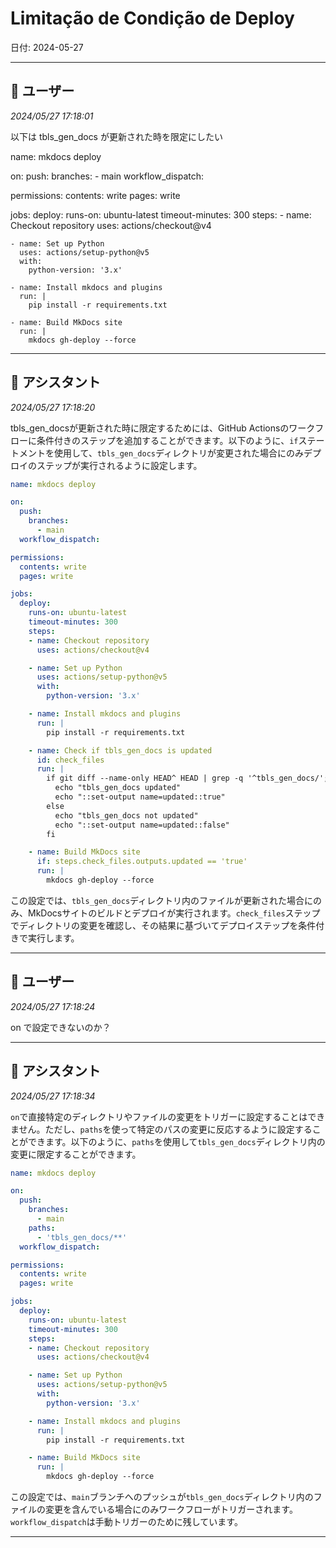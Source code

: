 # Limitação de Condição de Deploy

日付: 2024-05-27

---

## 👤 ユーザー
*2024/05/27 17:18:01*

以下は tbls_gen_docs が更新された時を限定にしたい

name: mkdocs deploy

on:
  push:
    branches:
      - main
  workflow_dispatch:

permissions:
  contents: write
  pages: write

jobs:
  deploy:
    runs-on: ubuntu-latest
    timeout-minutes: 300
    steps:
    - name: Checkout repository
      uses: actions/checkout@v4

    - name: Set up Python
      uses: actions/setup-python@v5
      with:
        python-version: '3.x'

    - name: Install mkdocs and plugins
      run: |
        pip install -r requirements.txt

    - name: Build MkDocs site
      run: |
        mkdocs gh-deploy --force

---

## 🤖 アシスタント
*2024/05/27 17:18:20*

tbls_gen_docsが更新された時に限定するためには、GitHub Actionsのワークフローに条件付きのステップを追加することができます。以下のように、`if`ステートメントを使用して、`tbls_gen_docs`ディレクトリが変更された場合にのみデプロイのステップが実行されるように設定します。

```yaml
name: mkdocs deploy

on:
  push:
    branches:
      - main
  workflow_dispatch:

permissions:
  contents: write
  pages: write

jobs:
  deploy:
    runs-on: ubuntu-latest
    timeout-minutes: 300
    steps:
    - name: Checkout repository
      uses: actions/checkout@v4

    - name: Set up Python
      uses: actions/setup-python@v5
      with:
        python-version: '3.x'

    - name: Install mkdocs and plugins
      run: |
        pip install -r requirements.txt

    - name: Check if tbls_gen_docs is updated
      id: check_files
      run: |
        if git diff --name-only HEAD^ HEAD | grep -q '^tbls_gen_docs/'; then
          echo "tbls_gen_docs updated"
          echo "::set-output name=updated::true"
        else
          echo "tbls_gen_docs not updated"
          echo "::set-output name=updated::false"
        fi

    - name: Build MkDocs site
      if: steps.check_files.outputs.updated == 'true'
      run: |
        mkdocs gh-deploy --force
```

この設定では、`tbls_gen_docs`ディレクトリ内のファイルが更新された場合にのみ、MkDocsサイトのビルドとデプロイが実行されます。`check_files`ステップでディレクトリの変更を確認し、その結果に基づいてデプロイステップを条件付きで実行します。

---

## 👤 ユーザー
*2024/05/27 17:18:24*

on で設定できないのか？

---

## 🤖 アシスタント
*2024/05/27 17:18:34*

`on`で直接特定のディレクトリやファイルの変更をトリガーに設定することはできません。ただし、`paths`を使って特定のパスの変更に反応するように設定することができます。以下のように、`paths`を使用して`tbls_gen_docs`ディレクトリ内の変更に限定することができます。

```yaml
name: mkdocs deploy

on:
  push:
    branches:
      - main
    paths:
      - 'tbls_gen_docs/**'
  workflow_dispatch:

permissions:
  contents: write
  pages: write

jobs:
  deploy:
    runs-on: ubuntu-latest
    timeout-minutes: 300
    steps:
    - name: Checkout repository
      uses: actions/checkout@v4

    - name: Set up Python
      uses: actions/setup-python@v5
      with:
        python-version: '3.x'

    - name: Install mkdocs and plugins
      run: |
        pip install -r requirements.txt

    - name: Build MkDocs site
      run: |
        mkdocs gh-deploy --force
```

この設定では、`main`ブランチへのプッシュが`tbls_gen_docs`ディレクトリ内のファイルの変更を含んでいる場合にのみワークフローがトリガーされます。`workflow_dispatch`は手動トリガーのために残しています。

---
